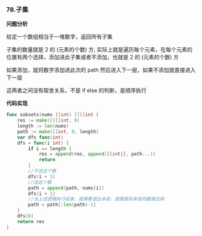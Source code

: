 ### 78.子集

**问题分析**

给定一个数组相当于一堆数字，返回所有子集

子集的数量就是 2 的 (元素的个数) 方, 实际上就是遍历每个元素，在每个元素的位置有两个选择，添加进此子集或者不添加，也就是 2 的 (元素的个数) 方

如果添加，就将数字添加进此次的 path 然后进入下一层，如果不添加就直接进入下一层

这两者之间没有取舍关系，不是 if else 的判断，是顺序执行



**代码实现**

```go
func subsets(nums []int) [][]int {
	res := make([][]int, 0)
	length := len(nums)
	path := make([]int, 0, length)
	var dfs func(int)
	dfs = func(i int) {
		if i == length {
			res = append(res, append([]int{}, path...))
			return
		}
		//不选这个数
		dfs(i + 1)
		//选这个数
		path = append(path, nums[i])
		dfs(i + 1)
        //当上述逻辑执行结束，就需要退出本层，就需要将本层的数据去除
		path = path[:len(path)-1]
	}
	dfs(0)
	return res
}
```

